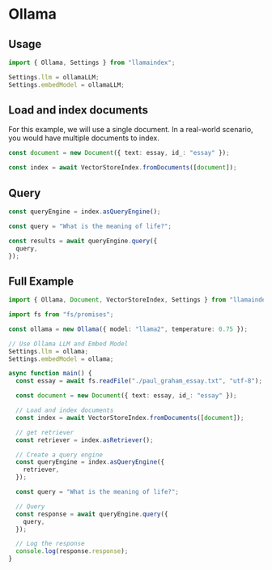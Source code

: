 # Ollama

## Usage

```ts
import { Ollama, Settings } from "llamaindex";

Settings.llm = ollamaLLM;
Settings.embedModel = ollamaLLM;
```

## Load and index documents

For this example, we will use a single document. In a real-world scenario, you would have multiple documents to index.

```ts
const document = new Document({ text: essay, id_: "essay" });

const index = await VectorStoreIndex.fromDocuments([document]);
```

## Query

```ts
const queryEngine = index.asQueryEngine();

const query = "What is the meaning of life?";

const results = await queryEngine.query({
  query,
});
```

## Full Example

```ts
import { Ollama, Document, VectorStoreIndex, Settings } from "llamaindex";

import fs from "fs/promises";

const ollama = new Ollama({ model: "llama2", temperature: 0.75 });

// Use Ollama LLM and Embed Model
Settings.llm = ollama;
Settings.embedModel = ollama;

async function main() {
  const essay = await fs.readFile("./paul_graham_essay.txt", "utf-8");

  const document = new Document({ text: essay, id_: "essay" });

  // Load and index documents
  const index = await VectorStoreIndex.fromDocuments([document]);

  // get retriever
  const retriever = index.asRetriever();

  // Create a query engine
  const queryEngine = index.asQueryEngine({
    retriever,
  });

  const query = "What is the meaning of life?";

  // Query
  const response = await queryEngine.query({
    query,
  });

  // Log the response
  console.log(response.response);
}
```
